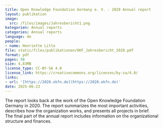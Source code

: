 ```yaml
---
title: Open Knowledge Foundation Germany e. V. - 2020 Annual report
layout: publikation
image:
  src: /files/images/Jahresbericht1.png
kategorien: Annual reports
categories: Annual reports
language: de
people:
- name: Henriette Litta
file: static/files/publikationen/OKF_Jahresbericht_2020.pdf
format: pdf
pages: 58
size: 4,83MB
license_type: CC-BY-SA 4.0
license_link: https://creativecommons.org/licenses/by-sa/4.0/
links:
- url: '[https://2020.okfn.de](https://2020.okfn.de)'
date: 2025-06-23
---
```


The report looks back at the work of the Open Knowledge Foundation Germany in 2020. The report summarizes the most important activities, describes how the organization works, and presents all projects in brief. The final part of the annual report includes information on the organizational structure and finances.
